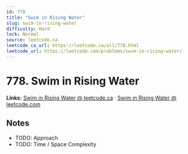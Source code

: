 ```yaml
--- 
id: 778
title: "Swim in Rising Water"
slug: swim-in-rising-water
difficulty: Hard
lock: Normal
source: leetcode.ca
leetcode_ca_url: https://leetcode.ca/all/778.html
leetcode_url: https://leetcode.com/problems/swim-in-rising-water/
---
```


# 778. Swim in Rising Water

**Links:** [Swim in Rising Water @ leetcode.ca](https://leetcode.ca/all/778.html) · [Swim in Rising Water @ leetcode.com](https://leetcode.com/problems/swim-in-rising-water/)

## Notes
- TODO: Approach
- TODO: Time / Space Complexity
